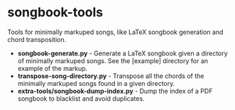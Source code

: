 songbook-tools
==============

Tools for minimally markuped songs, like LaTeX songbook generation and chord transposition.

- **songbook-generate.py** - Generate a LaTeX songbook given a directory of minimally markuped songs. See the [example] directory for an example of the markup.
- **transpose-song-directory.py** - Transpose all the chords of the minimally markuped songs found in a given directory.
- **extra-tools/songbook-dump-index.py** - Dump the index of a PDF songbook to blacklist and avoid duplicates.

